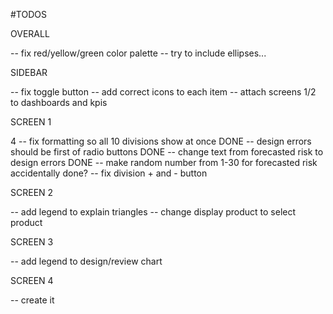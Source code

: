 #TODOS

OVERALL

-- fix red/yellow/green color palette
-- try to include ellipses...

SIDEBAR

-- fix toggle button
-- add correct icons to each item
-- attach screens 1/2 to dashboards and kpis

SCREEN 1

4 -- fix formatting so all 10 divisions show at once
DONE -- design errors should be first of radio buttons
DONE -- change text from forecasted risk to design errors
DONE -- make random number from 1-30 for forecasted risk
accidentally done? -- fix division + and - button

SCREEN 2

-- add legend to explain triangles
-- change display product to select product

SCREEN 3

-- add legend to design/review chart

SCREEN 4

-- create it